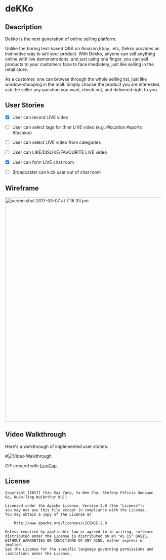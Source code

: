 # deKKo

## Description

Dekko is the next generation of online selling platform.

Unlike the boring text-based Q&A on Amazon,Ebay...etc, Dekko provides an instinctive way to sell your product.
With Dekko, anyone can sell anything online with live demonstrations, and just using one finger, you can sell products to your customers face to face imediately, just like selling in the retail store.

As a customer, one can browse through the whole selling list, just like window-shooping in the mall.
Simply choose the product you are interested, ask the seller any question you want, check out, and delivered right to you.


## User Stories

- [X] User can record LIVE video
- [ ] User can select tags for thier LIVE video (e.g. #location #sports #fashion)
- [ ] User can select LIVE video from categories
- [ ] User can LIKE/DISLIKE/FAVOURITE LIVE video
- [X] User can form LIVE chat room
- [ ] Broadcaster can kick user out of chat room


## Wireframe

<img width="723" alt="screen shot 2017-03-07 at 7 16 33 pm" src="https://cloud.githubusercontent.com/assets/22183255/23684109/9b45913c-036a-11e7-8812-4d27d0f2e17f.png">



## Video Walkthrough 

Here's a walkthrough of implemented user stories:


#<img src='' title= 'Tumblr Walkthrough' width ='' alt='Video Walkthrough'/>



GIF created with [LiceCap](http://www.cockos.com/licecap/).

## License

    Copyright [2017] [Szu Kai Yang, Ya Wen Chu, Stefany Felicia Gunawan Go, Kuan-Ting Wu(Arthur Wu)]

    Licensed under the Apache License, Version 2.0 (the "License");
    you may not use this file except in compliance with the License.
    You may obtain a copy of the License at

        http://www.apache.org/licenses/LICENSE-2.0

    Unless required by applicable law or agreed to in writing, software
    distributed under the License is distributed on an "AS IS" BASIS,
    WITHOUT WARRANTIES OR CONDITIONS OF ANY KIND, either express or implied.
    See the License for the specific language governing permissions and
    limitations under the License.
